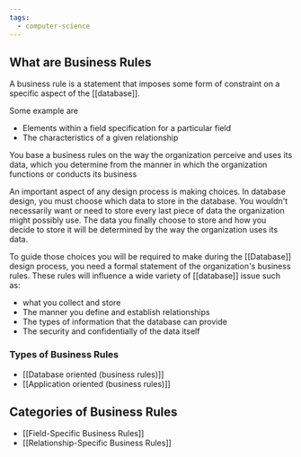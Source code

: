 ```yaml
---
tags:
  - computer-science
---
```

## What are Business Rules
A business rule is a statement that imposes some form of constraint on a specific aspect of the [[database]]. 

Some example are 
- Elements within a field specification for a particular field
- The characteristics of a given relationship

You base a business rules on the way the organization perceive and uses its data, which you determine from the manner in which the organization functions or conducts its business

An important aspect of any design process is making choices. In database design, you must choose which data to store in the database. You wouldn't necessarily want or need to store every last piece of data the organization might possibly use. The data you finally choose to store and how you decide to store it will be determined by the way the organization uses its data. 

To guide those choices you will be required to make during the [[Database]] design process, you need a formal statement of the organization's business rules. These rules will influence a wide variety of [[database]] issue such as:
- what you collect and store
- The manner you define and establish relationships
- The types of information that the database can provide
- The security and confidentially of the data itself

### Types of Business Rules
- [[Database oriented (business rules)]]
- [[Application oriented (business rules)]]

## Categories of Business Rules
- [[Field-Specific Business Rules]]
- [[Relationship-Specific Business Rules]]
